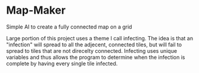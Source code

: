 # Map-Maker
Simple AI to create a fully connected map on a grid

Large portion of this project uses a theme I call infecting.
  The idea is that an "infection" will spread to all the adjecent, connected tiles, but will fail to spread to tiles that are not direcelty connected.
  Infecting uses unique variables and thus allows the program to determine when the infection is complete by having every single tile infected.
